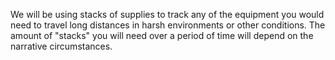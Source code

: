 We will be using stacks of supplies to track any of the equipment you would need to travel long distances in harsh environments or other conditions. The amount of "stacks" you will need over a period of time will depend on the narrative circumstances.